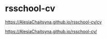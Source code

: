 # rsschool-cv
https://AlesiaChaitsyna.github.io/rsschool-cv/cv

https://AlesiaChaitsyna.github.io/rsschool-cv/
